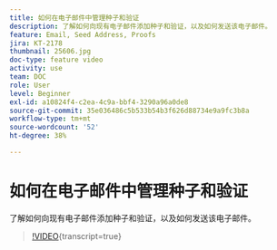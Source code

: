 ```yaml
---
title: 如何在电子邮件中管理种子和验证
description: 了解如何向现有电子邮件添加种子和验证，以及如何发送该电子邮件。
feature: Email, Seed Address, Proofs
jira: KT-2178
thumbnail: 25606.jpg
doc-type: feature video
activity: use
team: DOC
role: User
level: Beginner
exl-id: a10824f4-c2ea-4c9a-bbf4-3290a96a0de8
source-git-commit: 35e036486c5b533b54b3f626d88734e9a9fc3b8a
workflow-type: tm+mt
source-wordcount: '52'
ht-degree: 38%

---
```


# 如何在电子邮件中管理种子和验证

了解如何向现有电子邮件添加种子和验证，以及如何发送该电子邮件。

>[!VIDEO](https://video.tv.adobe.com/v/25606?quality=12&learn=on){transcript=true}
